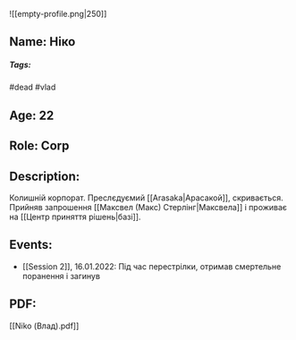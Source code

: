 ![[empty-profile.png|250]]
## Name: Ніко
##### Tags: 
#dead #vlad
## Age: 22
## Role: Corp
## Description: 
Колишній корпорат. Преслєдуємий [[Arasaka|Арасакой]], скривається.
Прийняв запрошення [[Максвел (Макс) Стерлінг|Максвела]] і проживає на [[Центр приняття рішень|базі]].
## Events:
- [[Session 2]], 16.01.2022: Під час перестрілки, отримав смертельне поранення і загинув
## PDF:
[[Niko (Влад).pdf]] 
